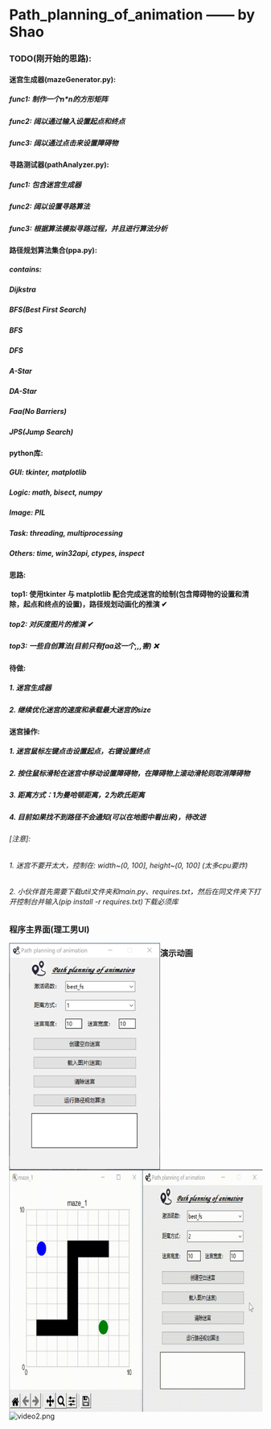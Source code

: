# Path_planning_of_animation —— by Shao

### **TODO**(刚开始的思路):

####     迷宫生成器(mazeGenerator.py):

#####         **func1: 制作一个n*n的方形矩阵**

#####         **func2: 阔以通过输入设置起点和终点**

#####         **func3: 阔以通过点击来设置障碍物**

####     寻路测试器(pathAnalyzer.py):

#####         **func1: 包含迷宫生成器**

#####         **func2: 阔以设置寻路算法**

#####         **func3: 根据算法模拟寻路过程，并且进行算法分析**

####     路径规划算法集合(ppa.py):

#####         **contains:**

#####             **Dijkstra**

#####             **BFS(Best First Search)**

#####             **BFS**

#####             **DFS**

#####             **A-Star**

#####             **DA-Star**

#####             **Faa(No Barriers)**

#####             **JPS(Jump Search)**

####     python库:

#####         **GUI: tkinter, matplotlib**

#####         **Logic: math, bisect, numpy**

#####         **Image: PIL**

#####         **Task: threading, multiprocessing**

#####         **Others: time, win32api, ctypes, inspect**

####     思路:

​        **top1: 使用tkinter 与 matplotlib 配合完成迷宫的绘制(包含障碍物的设置和清除，起点和终点的设置)，路径规划动画化的推演 ✔**

#####         **top2: 对灰度图片的推演 ✔**

#####         **top3: 一些自创算法(目前只有faa这一个,,,害) ❌**

####     待做:

#####         **1. 迷宫生成器**

#####         **2. 继续优化迷宫的速度和承载最大迷宫的size**

#### 	迷宫操作:

##### 		**1. 迷宫鼠标左键点击设置起点，右键设置终点**

##### 		**2. 按住鼠标滑轮在迷宫中移动设置障碍物，在障碍物上滚动滑轮则取消障碍物**

##### 		**3. 距离方式：1为曼哈顿距离，2为欧氏距离**

##### 		**4. 目前如果找不到路径不会通知(可以在地图中看出来)，待改进**

###### [注意]: 
###### 1. 迷宫不要开太大，控制在: width~(0, 100], height~(0, 100] (太多cpu要炸)
###### 2. 小伙伴首先需要下载util文件夹和main.py、requires.txt，然后在同文件夹下打开控制台并输入(pip install -r requires.txt)下载必须库

### 程序主界面(理工男UI)

<img src="https://github.com/soul-science/Path-planning-of-animation/blob/main/images/image1.png?raw=true" width="300" height="450" alt="image1.png" style="float: left;" />

### 演示动画
<img src="https://github.com/soul-science/Path-planning-of-animation/blob/main/images/video1.gif?raw=true" width="739" height="481" alt="video1.png" style="float: left;" />
<img src="https://github.com/soul-science/Path-planning-of-animation/blob/main/images/video2.gif?raw=true" width="912" height="481" alt="video2.png" style="float: left;" />


